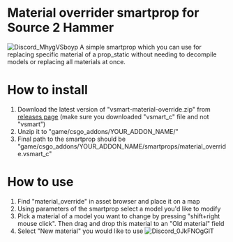 # Material overrider smartprop for Source 2 Hammer
![Discord_MhygVSboyp](https://github.com/user-attachments/assets/a83b744e-8696-4c4d-b99e-40eeaf5cedcc)
A simple smartprop which you can use for replacing specific material of a prop_static without needing to decompile models or replacing all materials at once.

# How to install
1. Download the latest version of "vsmart-material-override.zip" from [releases page]([https://github.com/OrelStealth/vsmart-letters/releases](https://github.com/OrelStealth/vsmart-material-override/releases)) (make sure you downloaded "vsmart_c" file and not "vsmart")
3. Unzip it to "game/csgo_addons/YOUR_ADDON_NAME/"
4. Final path to the smartprop should be "game/csgo_addons/YOUR_ADDON_NAME/smartprops/material_override.vsmart_c"

# How to use
1. Find "material_override" in asset browser and place it on a map
2. Using parameters of the smartprop select a model you'd like to modify
3. Pick a material of a model you want to change by pressing "shift+right mouse click". Then drag and drop this material to an "Old material" field
4. Select "New material" you would like to use
![Discord_0JkFNOgGIT](https://github.com/user-attachments/assets/2150f705-8f2a-44ed-a34e-0965c86910b2)
